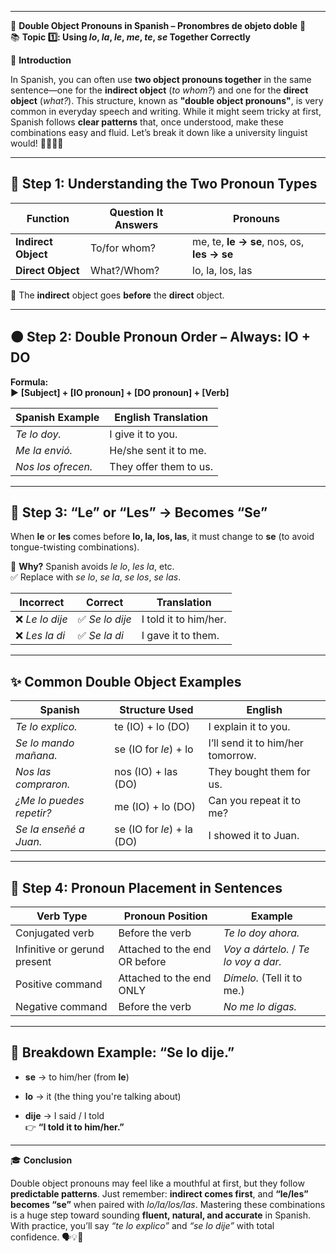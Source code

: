 
---
🌟 **Double Object Pronouns in Spanish – Pronombres de objeto doble** 🌟  
📚 **Topic 1️⃣: Using _lo_, _la_, _le_, _me_, _te_, _se_ Together Correctly**

📘 **Introduction**

In Spanish, you can often use **two object pronouns together** in the same sentence—one for the **indirect object** (_to whom?_) and one for the **direct object** (_what?_). This structure, known as **"double object pronouns"**, is very common in everyday speech and writing. While it might seem tricky at first, Spanish follows **clear patterns** that, once understood, make these combinations easy and fluid. Let’s break it down like a university linguist would! 🧑‍🏫🧩💬

---

## 🔹 **Step 1: Understanding the Two Pronoun Types**

|Function|Question It Answers|Pronouns|
|---|---|---|
|**Indirect Object**|To/for whom?|me, te, **le → se**, nos, os, **les → se**|
|**Direct Object**|What?/Whom?|lo, la, los, las|

📌 The **indirect** object goes **before** the **direct** object.

---

## 🟠 **Step 2: Double Pronoun Order – Always: IO + DO**

**Formula:**  
▶️ **[Subject] + [IO pronoun] + [DO pronoun] + [Verb]**

|Spanish Example|English Translation|
|---|---|
|_Te lo doy._|I give it to you.|
|_Me la envió._|He/she sent it to me.|
|_Nos los ofrecen._|They offer them to us.|

---

## 🔴 **Step 3: “Le” or “Les” → Becomes “Se”**

When **le** or **les** comes before **lo, la, los, las**, it must change to **se** (to avoid tongue-twisting combinations).

🧠 **Why?** Spanish avoids _le lo_, _les la_, etc.  
✅ Replace with _se lo_, _se la_, _se los_, _se las_.

|Incorrect|Correct|Translation|
|---|---|---|
|❌ _Le lo dije_|✅ _Se lo dije_|I told it to him/her.|
|❌ _Les la di_|✅ _Se la di_|I gave it to them.|

---

## ✨ **Common Double Object Examples**

|Spanish|Structure Used|English|
|---|---|---|
|_Te lo explico._|te (IO) + lo (DO)|I explain it to you.|
|_Se lo mando mañana._|se (IO for _le_) + lo|I’ll send it to him/her tomorrow.|
|_Nos las compraron._|nos (IO) + las (DO)|They bought them for us.|
|_¿Me lo puedes repetir?_|me (IO) + lo (DO)|Can you repeat it to me?|
|_Se la enseñé a Juan._|se (IO for _le_) + la (DO)|I showed it to Juan.|

---

## 🧠 **Step 4: Pronoun Placement in Sentences**

|Verb Type|Pronoun Position|Example|
|---|---|---|
|Conjugated verb|Before the verb|_Te lo doy ahora._|
|Infinitive or gerund present|Attached to the end OR before|_Voy a dártelo._ / _Te lo voy a dar._|
|Positive command|Attached to the end ONLY|_Dímelo._ (Tell it to me.)|
|Negative command|Before the verb|_No me lo digas._|

---

## 📘 **Breakdown Example: “Se lo dije.”**

- **se** → to him/her (from **le**)
    
- **lo** → it (the thing you're talking about)
    
- **dije** → I said / I told  
    👉 **“I told it to him/her.”**
    

---

🎓 **Conclusion**

Double object pronouns may feel like a mouthful at first, but they follow **predictable patterns**. Just remember: **indirect comes first**, and **“le/les” becomes “se”** when paired with _lo/la/los/las_. Mastering these combinations is a huge step toward sounding **fluent, natural, and accurate** in Spanish. With practice, you’ll say _“te lo explico”_ and _“se lo dije”_ with total confidence. 🗣️💡📘